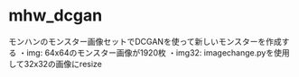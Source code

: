 # mhw_dcgan
モンハンのモンスター画像セットでDCGANを使って新しいモンスターを作成する
・img: 64x64のモンスター画像が1920枚
・img32: imagechange.pyを使用して32x32の画像にresize
